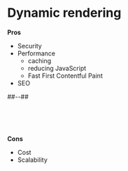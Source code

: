 <!-- .slide: class="two-column with-code " -->

# Dynamic rendering

**Pros**

- Security
- Performance
  - caching
  - reducing JavaScript
  - Fast First Contentful Paint
- SEO

##--##

<br/> <br/> <br/>

**Cons**

- Cost
- Scalability

